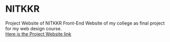 # NITKKR
Project Website of NITKKR
Front-End  Website of my college as final project for my web design course.
<br>
<a href="mrprem27.github.io/NITKKR">Here is the Project Website link</a>
